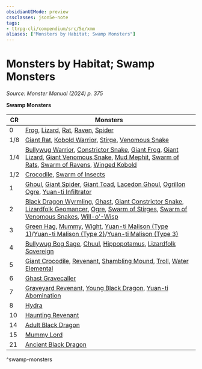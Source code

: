 ```yaml
---
obsidianUIMode: preview
cssclasses: json5e-note
tags:
- ttrpg-cli/compendium/src/5e/xmm
aliases: ["Monsters by Habitat; Swamp Monsters"]
---
```

# Monsters by Habitat; Swamp Monsters
*Source: Monster Manual (2024) p. 375* 

**Swamp Monsters**

| CR | Monsters |
|----|----------|
| 0 | [Frog](3-Mechanics/CLI/bestiary/beast/frog-xmm.md), [Lizard](3-Mechanics/CLI/bestiary/beast/lizard-xmm.md), [Rat](3-Mechanics/CLI/bestiary/beast/rat-xmm.md), [Raven](3-Mechanics/CLI/bestiary/beast/raven-xmm.md), [Spider](3-Mechanics/CLI/bestiary/beast/spider-xmm.md) |
| 1/8 | [Giant Rat](3-Mechanics/CLI/bestiary/beast/giant-rat-xmm.md), [Kobold Warrior](3-Mechanics/CLI/bestiary/dragon/kobold-warrior-xmm.md), [Stirge](3-Mechanics/CLI/bestiary/monstrosity/stirge-xmm.md), [Venomous Snake](3-Mechanics/CLI/bestiary/beast/venomous-snake-xmm.md) |
| 1/4 | [Bullywug Warrior](3-Mechanics/CLI/bestiary/fey/bullywug-warrior-xmm.md), [Constrictor Snake](3-Mechanics/CLI/bestiary/beast/constrictor-snake-xmm.md), [Giant Frog](3-Mechanics/CLI/bestiary/beast/giant-frog-xmm.md), [Giant Lizard](3-Mechanics/CLI/bestiary/beast/giant-lizard-xmm.md), [Giant Venomous Snake](3-Mechanics/CLI/bestiary/beast/giant-venomous-snake-xmm.md), [Mud Mephit](3-Mechanics/CLI/bestiary/elemental/mud-mephit-xmm.md), [Swarm of Rats](3-Mechanics/CLI/bestiary/beast/swarm-of-rats-xmm.md), [Swarm of Ravens](3-Mechanics/CLI/bestiary/beast/swarm-of-ravens-xmm.md), [Winged Kobold](3-Mechanics/CLI/bestiary/dragon/winged-kobold-xmm.md) |
| 1/2 | [Crocodile](3-Mechanics/CLI/bestiary/beast/crocodile-xmm.md), [Swarm of Insects](3-Mechanics/CLI/bestiary/beast/swarm-of-insects-xmm.md) |
| 1 | [Ghoul](3-Mechanics/CLI/bestiary/undead/ghoul-xmm.md), [Giant Spider](3-Mechanics/CLI/bestiary/beast/giant-spider-xmm.md), [Giant Toad](3-Mechanics/CLI/bestiary/beast/giant-toad-xmm.md), [Lacedon Ghoul](3-Mechanics/CLI/bestiary/undead/lacedon-ghoul-xmm.md), [Ogrillon Ogre](3-Mechanics/CLI/bestiary/giant/ogrillon-ogre-xmm.md), [Yuan-ti Infiltrator](3-Mechanics/CLI/bestiary/monstrosity/yuan-ti-infiltrator-xmm.md) |
| 2 | [Black Dragon Wyrmling](3-Mechanics/CLI/bestiary/dragon/black-dragon-wyrmling-xmm.md), [Ghast](3-Mechanics/CLI/bestiary/undead/ghast-xmm.md), [Giant Constrictor Snake](3-Mechanics/CLI/bestiary/beast/giant-constrictor-snake-xmm.md), [Lizardfolk Geomancer](3-Mechanics/CLI/bestiary/elemental/lizardfolk-geomancer-xmm.md), [Ogre](3-Mechanics/CLI/bestiary/giant/ogre-xmm.md), [Swarm of Stirges](3-Mechanics/CLI/bestiary/monstrosity/swarm-of-stirges-xmm.md), [Swarm of Venomous Snakes](3-Mechanics/CLI/bestiary/beast/swarm-of-venomous-snakes-xmm.md), [Will-o'-Wisp](3-Mechanics/CLI/bestiary/undead/will-o-wisp-xmm.md) |
| 3 | [Green Hag](3-Mechanics/CLI/bestiary/fey/green-hag-xmm.md), [Mummy](3-Mechanics/CLI/bestiary/undead/mummy-xmm.md), [Wight](3-Mechanics/CLI/bestiary/undead/wight-xmm.md), [Yuan-ti Malison (Type 1)](3-Mechanics/CLI/bestiary/monstrosity/yuan-ti-malison-type-1-xmm.md)/[Yuan-ti Malison (Type 2)](3-Mechanics/CLI/bestiary/monstrosity/yuan-ti-malison-type-2-xmm.md)/[Yuan-ti Malison (Type 3)](3-Mechanics/CLI/bestiary/monstrosity/yuan-ti-malison-type-3-xmm.md) |
| 4 | [Bullywug Bog Sage](3-Mechanics/CLI/bestiary/fey/bullywug-bog-sage-xmm.md), [Chuul](3-Mechanics/CLI/bestiary/aberration/chuul-xmm.md), [Hippopotamus](3-Mechanics/CLI/bestiary/beast/hippopotamus-xmm.md), [Lizardfolk Sovereign](3-Mechanics/CLI/bestiary/elemental/lizardfolk-sovereign-xmm.md) |
| 5 | [Giant Crocodile](3-Mechanics/CLI/bestiary/beast/giant-crocodile-xmm.md), [Revenant](3-Mechanics/CLI/bestiary/undead/revenant-xmm.md), [Shambling Mound](3-Mechanics/CLI/bestiary/plant/shambling-mound-xmm.md), [Troll](3-Mechanics/CLI/bestiary/giant/troll-xmm.md), [Water Elemental](3-Mechanics/CLI/bestiary/elemental/water-elemental-xmm.md) |
| 6 | [Ghast Gravecaller](3-Mechanics/CLI/bestiary/undead/ghast-gravecaller-xmm.md) |
| 7 | [Graveyard Revenant](3-Mechanics/CLI/bestiary/undead/graveyard-revenant-xmm.md), [Young Black Dragon](3-Mechanics/CLI/bestiary/dragon/young-black-dragon-xmm.md), [Yuan-ti Abomination](3-Mechanics/CLI/bestiary/monstrosity/yuan-ti-abomination-xmm.md) |
| 8 | [Hydra](3-Mechanics/CLI/bestiary/monstrosity/hydra-xmm.md) |
| 10 | [Haunting Revenant](3-Mechanics/CLI/bestiary/undead/haunting-revenant-xmm.md) |
| 14 | [Adult Black Dragon](3-Mechanics/CLI/bestiary/dragon/adult-black-dragon-xmm.md) |
| 15 | [Mummy Lord](3-Mechanics/CLI/bestiary/undead/mummy-lord-xmm.md) |
| 21 | [Ancient Black Dragon](3-Mechanics/CLI/bestiary/dragon/ancient-black-dragon-xmm.md) |
^swamp-monsters